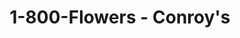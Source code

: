 ---
title: "1-800-Flowers - Conroy's"
url: /rancho-cucamonga/1-800-flowers-conroys/
shop: florist
---